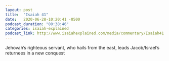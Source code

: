 ```yaml
---
layout: post
title:  "Isaiah 41"
date:   2020-06-28-10:20:41 -0500
podcast_duration: "00:38:46"
categories: isaiah-explained
podcast_link: http://www.isaiahexplained.com/media/commentary/Isaiah41.mp3
---
```

Jehovah’s righteous servant, who hails from the east, leads Jacob/Israel’s returnees in a new conquest
